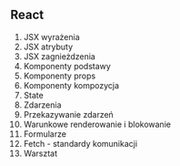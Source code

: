 ## React

1. JSX wyrażenia
2. JSX atrybuty
3. JSX zagnieżdzenia
4. Komponenty podstawy
5. Komponenty props
6. Komponenty kompozycja
7. State
8. Zdarzenia
9. Przekazywanie zdarzeń
10. Warunkowe renderowanie i blokowanie
11. Formularze
12. Fetch - standardy komunikacji
13. Warsztat


